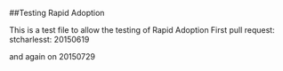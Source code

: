 ##Testing Rapid Adoption

This is a test file to allow the testing of Rapid Adoption
First pull request:
stcharlesst: 20150619

and again on 20150729
